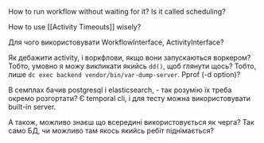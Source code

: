 How to run workflow without waiting for it? Is it called scheduling?

How to use [[Activity Timeouts]] wisely?

Для чого використовувати WorkflowInterface, ActivityInterface?

Як дебажити activity, і воркфлови, якщо вони запускаються воркером? Тобто, умовно я можу викликати якийсь `dd()`, щоб глянути щось? Тобто, лише `dc exec backend vendor/bin/var-dump-server`. Pprof (-d option)?

В семплах бачив postgresql і elasticsearch, - так розумію їх треба окремо розгортати? Є temporal cli, і для тесту можна використовувати built-in server.

А також, можливо знаєш що всередині використовується як черга? Так само БД, чи можливо там якось якийсь ребіт піднімається?

